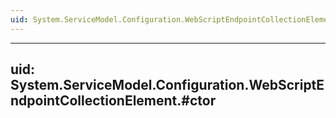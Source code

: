 ```yaml
---
uid: System.ServiceModel.Configuration.WebScriptEndpointCollectionElement
---
```


---
uid: System.ServiceModel.Configuration.WebScriptEndpointCollectionElement.#ctor
---

